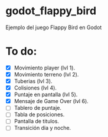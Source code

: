 # godot_flappy_bird

Ejemplo del juego Flappy Bird en Godot

# To do:

- [x] Movimiento player (lvl 1).
- [x] Movimiento terreno (lvl 2).
- [x] Tuberias (lvl 3).
- [x] Colisiones (lvl 4).
- [x] Puntaje en pantalla (lvl 5).
- [x] Mensaje de Game Over (lvl 6).
- [ ] Tablero de puntaje.
- [ ] Tabla de posiciones.
- [ ] Pantalla de titulos.
- [ ] Transición dia y noche.
